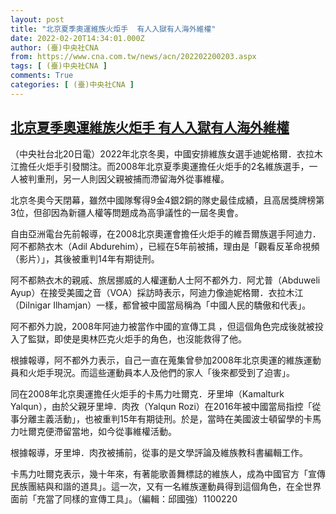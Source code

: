 ```yaml
---
layout: post
title: "北京夏季奧運維族火炬手  有人入獄有人海外維權"
date: 2022-02-20T14:34:01.000Z
author: (臺)中央社CNA
from: https://www.cna.com.tw/news/acn/202202200203.aspx
tags: [ (臺)中央社CNA ]
comments: True
categories: [ (臺)中央社CNA ]
---
```

<!--1645367641000-->
[北京夏季奧運維族火炬手  有人入獄有人海外維權](https://www.cna.com.tw/news/acn/202202200203.aspx)
------

<div>
<div></div><div><p>（中央社台北20日電）2022年北京冬奧，中國安排維族女選手迪妮格爾．衣拉木江擔任火炬手引發關注。而2008年北京夏季奧運擔任火炬手的2名維族選手，一人被判重刑，另一人則因父親被捕而滯留海外從事維權。</p><p>北京冬奧今天閉幕，雖然中國隊奪得9金4銀2銅的隊史最佳成績，且高居獎牌榜第3位，但卻因為新疆人權等問題成為高爭議性的一屆冬奧會。</p><p>自由亞洲電台先前報導，在2008北京奧運會擔任火炬手的維吾爾族選手阿迪力．阿不都熱衣木（Adil Abdurehim），已經在5年前被捕，理由是「觀看反革命視頻（影片）」，其後被重判14年有期徒刑。</p><p>阿不都熱衣木的親戚、旅居挪威的人權運動人士阿不都外力．阿尤普（Abduweli Ayup）在接受美國之音（VOA）採訪時表示，阿迪力像迪妮格爾．衣拉木江（Dilnigar Ilhamjan）一樣，都曾被中國當局稱為「中國人民的驕傲和代表」。</p><p>阿不都外力說，2008年阿迪力被當作中國的宣傳工具 ，但這個角色完成後就被投入了監獄，即使是奧林匹克火炬手的角色，也沒能救得了他。</p><p>根據報導，阿不都外力表示，自己一直在蒐集曾參加2008年北京奧運的維族運動員和火炬手現況。而這些運動員本人及他們的家人「後來都受到了迫害」。</p><p>同在2008年北京奧運擔任火炬手的卡馬力吐爾克．牙里坤（Kamalturk Yalqun），由於父親牙里坤．肉孜（Yalqun Rozi）在2016年被中國當局指控「從事分離主義活動」，也被重判15年有期徒刑。於是，當時在美國波士頓留學的卡馬力吐爾克便滯留當地，如今從事維權活動。</p><p>根據報導，牙里坤．肉孜被捕前，從事的是文學評論及維族教科書編輯工作。</p><p>卡馬力吐爾克表示，幾十年來，有著能歌善舞標誌的維族人，成為中國官方「宣傳民族團結與和諧的道具」。這一次，又有一名維族運動員得到這個角色，在全世界面前「充當了同樣的宣傳工具」。（編輯：邱國強）1100220</p></div>
</div>
